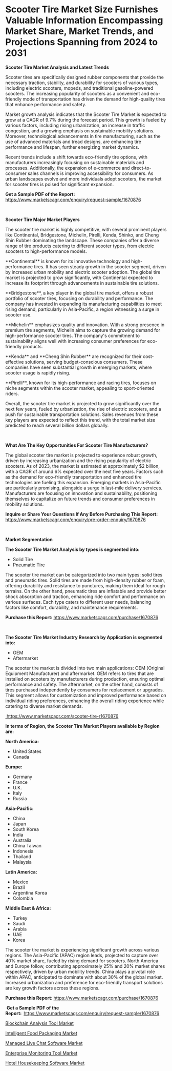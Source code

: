 <p><h1>Scooter Tire Market Size Furnishes Valuable Information Encompassing Market Share, Market Trends, and Projections Spanning from 2024 to 2031</h1></p><p><strong>Scooter Tire Market Analysis and Latest Trends</strong></p>
<p><p>Scooter tires are specifically designed rubber components that provide the necessary traction, stability, and durability for scooters of various types, including electric scooters, mopeds, and traditional gasoline-powered scooters. The increasing popularity of scooters as a convenient and eco-friendly mode of transportation has driven the demand for high-quality tires that enhance performance and safety.</p><p>Market growth analysis indicates that the Scooter Tire Market is expected to grow at a CAGR of 9.7% during the forecast period. This growth is fueled by various factors, including rising urbanization, an increase in traffic congestion, and a growing emphasis on sustainable mobility solutions. Moreover, technological advancements in tire manufacturing, such as the use of advanced materials and tread designs, are enhancing tire performance and lifespan, further energizing market dynamics.</p><p>Recent trends include a shift towards eco-friendly tire options, with manufacturers increasingly focusing on sustainable materials and processes. Additionally, the expansion of e-commerce and direct-to-consumer sales channels is improving accessibility for consumers. As urban landscapes evolve and more individuals adopt scooters, the market for scooter tires is poised for significant expansion.</p></p>
<p><strong>Get a Sample PDF of the Report:&nbsp;</strong> <a href="https://www.marketscagr.com/enquiry/request-sample/1670876?utm_campaign=1905&utm_medium=2&utm_source=Github&utm_content=ia&utm_term=20122024&utm_id=scooter-tire">https://www.marketscagr.com/enquiry/request-sample/1670876</a></p>
<p>&nbsp;</p>
<p><strong>Scooter Tire Major Market Players</strong></p>
<p><p>The scooter tire market is highly competitive, with several prominent players like Continental, Bridgestone, Michelin, Pirelli, Kenda, Shinko, and Cheng Shin Rubber dominating the landscape. These companies offer a diverse range of tire products catering to different scooter types, from electric scooters to high-performance models.</p><p>**Continental** is known for its innovative technology and high-performance tires. It has seen steady growth in the scooter segment, driven by increased urban mobility and electric scooter adoption. The global tire market is projected to grow significantly, with Continental expected to increase its footprint through advancements in sustainable tire solutions.</p><p>**Bridgestone**, a key player in the global tire market, offers a robust portfolio of scooter tires, focusing on durability and performance. The company has invested in expanding its manufacturing capabilities to meet rising demand, particularly in Asia-Pacific, a region witnessing a surge in scooter use.</p><p>**Michelin** emphasizes quality and innovation. With a strong presence in premium tire segments, Michelin aims to capture the growing demand for high-performance scooter tires. The company's commitment to sustainability aligns well with increasing consumer preferences for eco-friendly products.</p><p>**Kenda** and **Cheng Shin Rubber** are recognized for their cost-effective solutions, serving budget-conscious consumers. These companies have seen substantial growth in emerging markets, where scooter usage is rapidly rising.</p><p>**Pirelli**, known for its high-performance and racing tires, focuses on niche segments within the scooter market, appealing to sport-oriented riders. </p><p>Overall, the scooter tire market is projected to grow significantly over the next few years, fueled by urbanization, the rise of electric scooters, and a push for sustainable transportation solutions. Sales revenues from these key players are expected to reflect this trend, with the total market size predicted to reach several billion dollars globally.</p></p>
<p>&nbsp;</p>
<p><strong>What Are The Key Opportunities For Scooter Tire Manufacturers?</strong></p>
<p><p>The global scooter tire market is projected to experience robust growth, driven by increasing urbanization and the rising popularity of electric scooters. As of 2023, the market is estimated at approximately $2 billion, with a CAGR of around 6% expected over the next five years. Factors such as the demand for eco-friendly transportation and enhanced tire technologies are fueling this expansion. Emerging markets in Asia-Pacific are particularly promising, alongside a surge in last-mile delivery services. Manufacturers are focusing on innovation and sustainability, positioning themselves to capitalize on future trends and consumer preferences in mobility solutions.</p></p>
<p><strong>Inquire or Share Your Questions If Any Before Purchasing This Report:</strong> <a href="https://www.marketscagr.com/enquiry/pre-order-enquiry/1670876?utm_campaign=1905&utm_medium=2&utm_source=Github&utm_content=ia&utm_term=20122024&utm_id=scooter-tire">https://www.marketscagr.com/enquiry/pre-order-enquiry/1670876</a></p>
<p>&nbsp;</p>
<p><strong>Market Segmentation</strong></p>
<p><strong>The Scooter Tire Market Analysis by types is segmented into:</strong></p>
<p><ul><li>Solid Tire</li><li>Pneumatic Tire</li></ul></p>
<p><p>The scooter tire market can be categorized into two main types: solid tires and pneumatic tires. Solid tires are made from high-density rubber or foam, offering durability and resistance to punctures, making them ideal for rough terrains. On the other hand, pneumatic tires are inflatable and provide better shock absorption and traction, enhancing ride comfort and performance on various surfaces. Each type caters to different user needs, balancing factors like comfort, durability, and maintenance requirements.</p></p>
<p><strong>Purchase this Report:&nbsp;</strong><a href="https://www.marketscagr.com/purchase/1670876?utm_campaign=1905&utm_medium=2&utm_source=Github&utm_content=ia&utm_term=20122024&utm_id=scooter-tire">https://www.marketscagr.com/purchase/1670876</a></p>
<p>&nbsp;</p>
<p><strong>The Scooter Tire Market Industry Research by Application is segmented into:</strong></p>
<p><ul><li>OEM</li><li>Aftermarket</li></ul></p>
<p><p>The scooter tire market is divided into two main applications: OEM (Original Equipment Manufacturer) and aftermarket. OEM refers to tires that are installed on scooters by manufacturers during production, ensuring optimal performance and safety. The aftermarket, on the other hand, consists of tires purchased independently by consumers for replacement or upgrades. This segment allows for customization and improved performance based on individual riding preferences, enhancing the overall riding experience while catering to diverse market demands.</p></p>
<p><a href="https://www.marketscagr.com/scooter-tire-r1670876?utm_campaign=1905&utm_medium=2&utm_source=Github&utm_content=ia&utm_term=20122024&utm_id=scooter-tire">&nbsp;https://www.marketscagr.com/scooter-tire-r1670876</a></p>
<p><strong>In terms of Region, the Scooter Tire Market Players available by Region are:</strong></p>
<p>
    <p> <strong> North America: </strong>
        <ul>
            <li>United States</li>
            <li>Canada</li>
        </ul>
        </p> 
    <p> <strong> Europe: </strong>
        <ul>
            <li>Germany</li>
            <li>France</li>
            <li>U.K.</li>
            <li>Italy</li>
            <li>Russia</li>
        </ul>
        </p> 
    <p> <strong> Asia-Pacific: </strong>
        <ul>
            <li>China</li>
            <li>Japan</li>
            <li>South Korea</li>
            <li>India</li>
            <li>Australia</li>
            <li>China Taiwan</li>
            <li>Indonesia</li>
            <li>Thailand</li>
            <li>Malaysia</li>
        </ul>
        </p> 
    <p> <strong> Latin America: </strong>
        <ul>
            <li>Mexico</li>
            <li>Brazil</li>
            <li>Argentina Korea</li>
            <li>Colombia</li>
        </ul>
        </p> 
    <p> <strong> Middle East & Africa: </strong>
        <ul>
            <li>Turkey</li>
            <li>Saudi</li>
            <li>Arabia</li>
            <li>UAE</li>
            <li>Korea</li>
        </ul>
    </p>
    </p>
<p><p>The scooter tire market is experiencing significant growth across various regions. The Asia-Pacific (APAC) region leads, projected to capture over 40% market share, fueled by rising demand for scooters. North America and Europe follow, contributing approximately 25% and 20% market shares respectively, driven by urban mobility trends. China plays a pivotal role within APAC, anticipated to dominate with about 30% of the global market. Increased urbanization and preference for eco-friendly transport solutions are key growth factors across these regions.</p></p>
<p><strong>Purchase this Report: </strong><a href="https://www.marketscagr.com/purchase/1670876?utm_campaign=1905&utm_medium=2&utm_source=Github&utm_content=ia&utm_term=20122024&utm_id=scooter-tire">https://www.marketscagr.com/purchase/1670876</a></p>
<p>&nbsp;<strong>Get a Sample PDF of the Report:&nbsp;&nbsp;</strong><a href="https://www.marketscagr.com/enquiry/request-sample/1670876?utm_campaign=1905&utm_medium=2&utm_source=Github&utm_content=ia&utm_term=20122024&utm_id=scooter-tire">https://www.marketscagr.com/enquiry/request-sample/1670876</a></p>
<p><strong></strong></p>
<p><p><a href="https://www.linkedin.com/pulse/comprehensive-evaluation-blockchain-analysis-tool-market-size-gga7f?utm_campaign=1905&utm_medium=2&utm_source=Github&utm_content=ia&utm_term=20122024&utm_id=scooter-tire">Blockchain Analysis Tool Market</a></p><p><a href="https://www.linkedin.com/pulse/in-depth-understanding-intelligent-food-packaging-market-size-mmmme?utm_campaign=1905&utm_medium=2&utm_source=Github&utm_content=ia&utm_term=20122024&utm_id=scooter-tire">Intelligent Food Packaging Market</a></p><p><a href="https://www.linkedin.com/pulse/revenue-generation-insights-managed-live-chat-software-market-zre3f?utm_campaign=1905&utm_medium=2&utm_source=Github&utm_content=ia&utm_term=20122024&utm_id=scooter-tire">Managed Live Chat Software Market</a></p><p><a href="https://www.linkedin.com/pulse/enterprise-monitoring-tool-market-overview-global-trends-pzocf?utm_campaign=1905&utm_medium=2&utm_source=Github&utm_content=ia&utm_term=20122024&utm_id=scooter-tire">Enterprise Monitoring Tool Market</a></p><p><a href="https://www.linkedin.com/pulse/market-analysis-hotel-housekeeping-software-markets-73-cagr-grtpf?utm_campaign=1905&utm_medium=2&utm_source=Github&utm_content=ia&utm_term=20122024&utm_id=scooter-tire">Hotel Housekeeping Software Market</a></p></p>